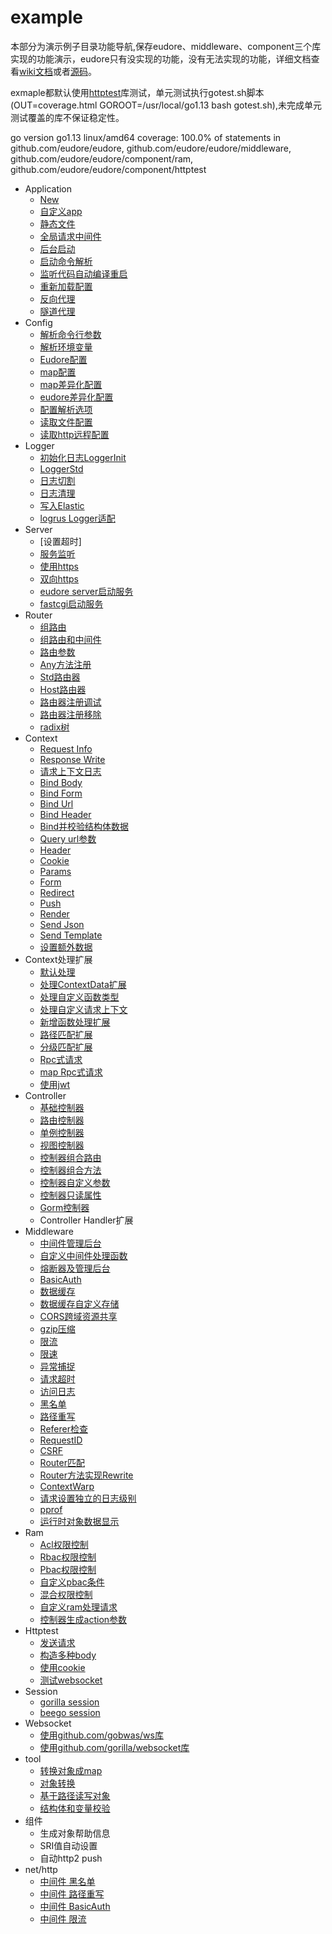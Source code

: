 # example

本部分为演示例子目录功能导航,保存eudore、middleware、component三个库实现的功能演示，eudore只有没实现的功能，没有无法实现的功能，详细文档查看[wiki文档](https://github.com/eudore/eudore/wiki)或者[源码](https://github.com/eudore/eudore)。

exmaple都默认使用[httptest](https://github.com/eudore/eudore/tree/master/component/httptest)库测试，单元测试执行gotest.sh脚本(OUT=coverage.html GOROOT=/usr/local/go1.13 bash gotest.sh),未完成单元测试覆盖的库不保证稳定性。

go version go1.13 linux/amd64 coverage: 100.0% of statements in github.com/eudore/eudore, github.com/eudore/eudore/middleware, github.com/eudore/eudore/component/ram, github.com/eudore/eudore/component/httptest


- Application
	- [New](appNew.go)
	- [自定义app](appExtend.go)
	- [静态文件](appStatic.go)
	- [全局请求中间件](appMiddleware.go)
	- [后台启动](appDaemon.go)
	- [启动命令解析](appCommand.go)
	- [监听代码自动编译重启](appNotify.go)
	- [重新加载配置](appReload.go)
	- [反向代理](appProxy.go)
	- [隧道代理](appTunnel.go)
- Config
	- [解析命令行参数](configArgs.go)
	- [解析环境变量](configEnvs.go)
	- [Eudore配置](configEudore.go)
	- [map配置](configMap.go)
	- [map差异化配置](configMapMods.go)
	- [eudore差异化配置](configEudoreMods.go)
	- [配置解析选项](configOption.go)
	- [读取文件配置](configReadFile.go)
	- [读取http远程配置](configReadHttp.go)
- Logger
	- [初始化日志LoggerInit](loggerInit.go)
	- [LoggerStd](loggerStd.go)
	- [日志切割](loggerStdRotate.go)
	- [日志清理](loggerStdClean.go)
	- [写入Elastic](loggerElastic.go)
	- [logrus Logger适配](loggerLogrus.go)
- Server
	- [设置超时]
	- [服务监听](serverListen.go)
	- [使用https](serverHttps.go)
	- [双向https](serverMutualTLS.go)
	- [eudore server启动服务](serverEudore.go)
	- [fastcgi启动服务](serverFcgi.go)
- Router
	- [组路由](routerGroup.go)
	- [组路由和中间件](routerMiddleware.go)
	- [路由参数](routerParams.go)
	- [Any方法注册](routerAny.go)
	- [Std路由器](routerStd.go)
	- [Host路由器](routerHost.go)
	- [路由器注册调试](routerDebug.go)
	- [路由器注册移除](routerDelete.go)
	- [radix树](radixtree.go)
- Context
	- [Request Info](contextRequestInfo.go)
	- [Response Write](contextResponsWrite.go)
	- [请求上下文日志](contextLogger.go)
	- [Bind Body](contextBindBody.go)
	- [Bind Form](contextBindForm.go)
	- [Bind Url](contextBindUrl.go)
	- [Bind Header](contextBindHeader.go)
	- [Bind并校验结构体数据](contextBindValid.go)
	- [Query url参数](contextQuerys.go)
	- [Header](contextHeader.go)
	- [Cookie](contextCookie.go)
	- [Params](contextParams.go)
	- [Form](contextForm.go)
	- [Redirect](contextRedirect.go)
	- [Push](contextPush.go)
	- [Render](contextRender.go)
	- [Send Json](contextRenderJson.go)
	- [Send Template](contextRenderTemplate.go)
	- [设置额外数据](contextValue.go)
- Context处理扩展
	- [默认处理](handlerDefault.go)
	- [处理ContextData扩展](handlerContextData.go)
	- [处理自定义函数类型](handlerFunc.go)
	- [处理自定义请求上下文](handlerMyContext.go)
	- [新增函数处理扩展](handlerAddExtend.go)
	- [路径匹配扩展](handlerTree.go)
	- [分级匹配扩展](handlerWarp.go)
	- [Rpc式请求](handlerRpc.go)
	- [map Rpc式请求](handlerRpcMap.go)
	- [使用jwt](handlerJwt.go)
- Controller
	- [基础控制器](controllerBase.go)
	- [路由控制器](controllerAutoRoute.go)
	- [单例控制器](controllerSingleton.go)
	- [视图控制器](controllerView.go)
	- [控制器组合路由](controllerComposeRoute.go)
	- [控制器组合方法](controllerComposeMethod.go	)
	- [控制器自定义参数](controllerParams.go)
	- [控制器只读属性](controllerReadFields.go)
	- [Gorm控制器](controllerGorm.go)
	- Controller Handler扩展
- Middleware
	- [中间件管理后台](middlewareAdmin.go)
	- [自定义中间件处理函数](middlewareHandle.go)
	- [熔断器及管理后台](middlewareBreaker.go)
	- [BasicAuth](middlewareBasicAuth.go)
	- [数据缓存](middlewareCache.go)
	- [数据缓存自定义存储](middlewareCacheStore.go)
	- [CORS跨域资源共享](middlewareCors.go)
	- [gzip压缩](middlewareGzip.go)
	- [限流](middlewareRateRequest.go)
	- [限速](middlewareRateSpeed.go)
	- [异常捕捉](middlewareRecover.go)
	- [请求超时](middlewareTimeout.go)
	- [访问日志](middlewareLogger.go)
	- [黑名单](middlewareBlack.go)
	- [路径重写](middlewareRewrite.go)
	- [Referer检查](middlewareReferer.go)
	- [RequestID](middlewareRequestID.go)
	- [CSRF](middlewareCsrf.go)
	- [Router匹配](middlewareRouter.go)
	- [Router方法实现Rewrite](middlewareRouterRewrite.go)
	- [ContextWarp](middlewareContextWarp.go)
	- [请求设置独立的日志级别](middlewareLoggerLevel.go)
	- [pprof](middlewarePprof.go)
	- [运行时对象数据显示](middlewareLook.go)
- Ram
	- [Acl权限控制](ramAcl.go)
	- [Rbac权限控制](ramRbac.go)
	- [Pbac权限控制](ramPbacl.go)
	- [自定义pbac条件](ramPbaclCondition.go)
	- [混合权限控制](ramAll.go)
	- [自定义ram处理请求](ramHandle.go)
	- [控制器生成action参数](ramControllerAction.go)
- Httptest
	- [发送请求](httptestRequest.go)
	- [构造多种body](httptestBody.go)
	- [使用cookie](httptestCookies.go)
	- [测试websocket](httptestWebsocket.go)
- Session
	- [gorilla session](sessionGorilla.go)
	- [beego session](sessionBeego.go)
- Websocket
	- [使用github.com/gobwas/ws库](websocketGobwas.go)
	- [使用github.com/gorilla/websocket库](websocketGorilla.go)
- tool
	- [转换对象成map](toolConvertMap.go)
	- [对象转换](toolConvertTo.go)
	- [基于路径读写对象](toolGetSet.go)
	- [结构体和变量校验](toolValidate.go)
- 组件
	- 生成对象帮助信息
	- SRI值自动设置
	- 自动http2 push
- net/http
	- [中间件 黑名单](nethttpBlack.go)
	- [中间件 路径重写](nethttpRewrite.go)
	- [中间件 BasicAuth](nethttpBasicAuth.go)
	- [中间件 限流](nethttpRateRequest.go)
